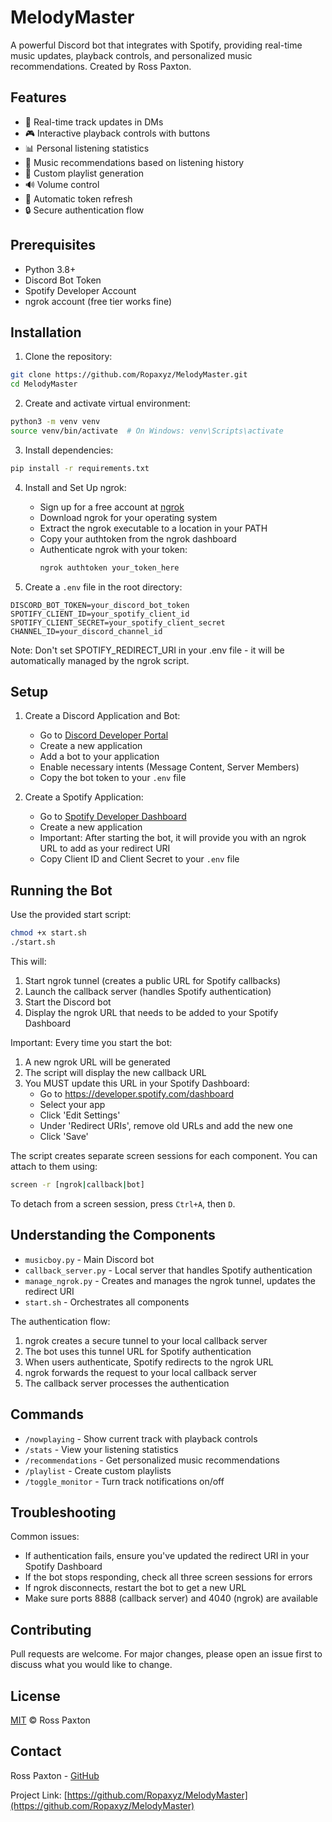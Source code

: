 # MelodyMaster

A powerful Discord bot that integrates with Spotify, providing real-time music updates, playback controls, and personalized music recommendations. Created by Ross Paxton.

## Features

- 🎵 Real-time track updates in DMs
- 🎮 Interactive playback controls with buttons
- 📊 Personal listening statistics
- 🎯 Music recommendations based on listening history
- 📝 Custom playlist generation
- 🔊 Volume control
- 🔄 Automatic token refresh
- 🔒 Secure authentication flow

## Prerequisites

- Python 3.8+
- Discord Bot Token
- Spotify Developer Account
- ngrok account (free tier works fine)

## Installation

1. Clone the repository:
```bash
git clone https://github.com/Ropaxyz/MelodyMaster.git
cd MelodyMaster
```

2. Create and activate virtual environment:
```bash
python3 -m venv venv
source venv/bin/activate  # On Windows: venv\Scripts\activate
```

3. Install dependencies:
```bash
pip install -r requirements.txt
```

4. Install and Set Up ngrok:
   - Sign up for a free account at [ngrok](https://ngrok.com)
   - Download ngrok for your operating system
   - Extract the ngrok executable to a location in your PATH
   - Copy your authtoken from the ngrok dashboard
   - Authenticate ngrok with your token:
     ```bash
     ngrok authtoken your_token_here
     ```

5. Create a `.env` file in the root directory:
```
DISCORD_BOT_TOKEN=your_discord_bot_token
SPOTIFY_CLIENT_ID=your_spotify_client_id
SPOTIFY_CLIENT_SECRET=your_spotify_client_secret
CHANNEL_ID=your_discord_channel_id
```

Note: Don't set SPOTIFY_REDIRECT_URI in your .env file - it will be automatically managed by the ngrok script.

## Setup

1. Create a Discord Application and Bot:
   - Go to [Discord Developer Portal](https://discord.com/developers/applications)
   - Create a new application
   - Add a bot to your application
   - Enable necessary intents (Message Content, Server Members)
   - Copy the bot token to your `.env` file

2. Create a Spotify Application:
   - Go to [Spotify Developer Dashboard](https://developer.spotify.com/dashboard)
   - Create a new application
   - Important: After starting the bot, it will provide you with an ngrok URL to add as your redirect URI
   - Copy Client ID and Client Secret to your `.env` file

## Running the Bot

Use the provided start script:
```bash
chmod +x start.sh
./start.sh
```

This will:
1. Start ngrok tunnel (creates a public URL for Spotify callbacks)
2. Launch the callback server (handles Spotify authentication)
3. Start the Discord bot
4. Display the ngrok URL that needs to be added to your Spotify Dashboard

Important: Every time you start the bot:
1. A new ngrok URL will be generated
2. The script will display the new callback URL
3. You MUST update this URL in your Spotify Dashboard:
   - Go to https://developer.spotify.com/dashboard
   - Select your app
   - Click 'Edit Settings'
   - Under 'Redirect URIs', remove old URLs and add the new one
   - Click 'Save'

The script creates separate screen sessions for each component. You can attach to them using:
```bash
screen -r [ngrok|callback|bot]
```

To detach from a screen session, press `Ctrl+A`, then `D`.

## Understanding the Components

- `musicboy.py` - Main Discord bot
- `callback_server.py` - Local server that handles Spotify authentication
- `manage_ngrok.py` - Creates and manages the ngrok tunnel, updates the redirect URI
- `start.sh` - Orchestrates all components

The authentication flow:
1. ngrok creates a secure tunnel to your local callback server
2. The bot uses this tunnel URL for Spotify authentication
3. When users authenticate, Spotify redirects to the ngrok URL
4. ngrok forwards the request to your local callback server
5. The callback server processes the authentication

## Commands

- `/nowplaying` - Show current track with playback controls
- `/stats` - View your listening statistics
- `/recommendations` - Get personalized music recommendations
- `/playlist` - Create custom playlists
- `/toggle_monitor` - Turn track notifications on/off

## Troubleshooting

Common issues:
- If authentication fails, ensure you've updated the redirect URI in your Spotify Dashboard
- If the bot stops responding, check all three screen sessions for errors
- If ngrok disconnects, restart the bot to get a new URL
- Make sure ports 8888 (callback server) and 4040 (ngrok) are available

## Contributing

Pull requests are welcome. For major changes, please open an issue first to discuss what you would like to change.

## License

[MIT](https://choosealicense.com/licenses/mit/) © Ross Paxton

## Contact

Ross Paxton - [GitHub](https://github.com/Ropaxyz)

Project Link: [https://github.com/Ropaxyz/MelodyMaster](https://github.com/Ropaxyz/MelodyMaster)
